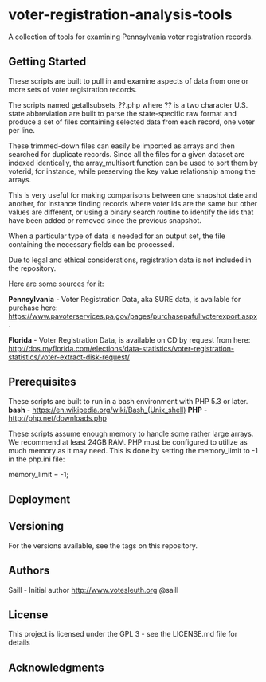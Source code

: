 # voter-registration-analysis-tools
A collection of tools for examining Pennsylvania voter registration records.

## Getting Started
These scripts are built to pull in and examine aspects of data from one or more sets of voter registration records.

The scripts named getallsubsets_??.php where ?? is a two character U.S. state abbreviation are built to parse the state-specific raw format and produce a set of files containing selected data from each record, one voter per line.

These trimmed-down files can easily be imported as arrays and then searched for duplicate records. Since all the files for a given dataset are indexed identically, the array_multisort function can be used to sort them by voterid, for instance, while preserving the key value relationship among the arrays.

This is very useful for making comparisons between one snapshot date and another, for instance finding records where voter ids are the same but other values are different, or using a binary search routine to identify the ids that have been added or removed since the previous snapshot.

When a particular type of data is needed for an output set, the file containing the necessary fields can be processed.

Due to legal and ethical considerations, registration data is not included in the repository.

Here are some sources for it:

**Pennsylvania**  - Voter Registration Data, aka SURE data, is available for purchase here: https://www.pavoterservices.pa.gov/pages/purchasepafullvoterexport.aspx. 

**Florida** - Voter Registration Data, is available on CD by request from here: 
http://dos.myflorida.com/elections/data-statistics/voter-registration-statistics/voter-extract-disk-request/


## Prerequisites
These scripts are built to run in a bash environment with PHP 5.3 or later.
**bash** - https://en.wikipedia.org/wiki/Bash_(Unix_shell)
**PHP** - http://php.net/downloads.php

These scripts assume enough memory to handle some rather large arrays. We recommend at least 24GB RAM. PHP must be configured to utilize as much memory as it may need. This is done by setting the memory_limit to -1 in the php.ini file:

memory_limit = -1;


## Deployment


## Versioning
For the versions available, see the tags on this repository.

## Authors
Saill - Initial author http://www.votesleuth.org @saill

## License
This project is licensed under the GPL 3 - see the LICENSE.md file for details

## Acknowledgments


